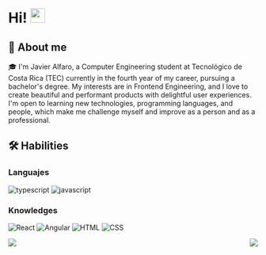 # Hi! <img src="https://media.giphy.com/media/hvRJCLFzcasrR4ia7z/giphy.gif" width="29px">

## 🚀 About me

🎓 I'm Javier Alfaro, a Computer Engineering student at Tecnológico de Costa Rica (TEC) currently in the fourth year of my career, pursuing a bachelor's degree. My interests are in Frontend Engineering, and I love to create beautiful and performant products with delightful user experiences. I'm open to learning new technologies, programming languages, and people, which make me challenge myself and improve as a person and as a professional.

## 🛠️ Habilities

### Languajes

![typescript](https://img.shields.io/badge/TypeScript-3178C6?style=for-the-badge&logo=typescript&logoColor=white)
![javascript](https://img.shields.io/badge/JavaScript-323330?style=for-the-badge&logo=javascript&logoColor=F7DF1E)

### Knowledges

![React](https://img.shields.io/badge/React-20232A?style=for-the-badge&logo=react&logoColor=61DAFB)
![Angular](https://img.shields.io/badge/Angular-FF0000?style=for-the-badge&logo=angular&logoColor=FFFFFF)
![HTML](https://img.shields.io/badge/HTML-FF0000?style=for-the-badge&logo=html&logoColor=FFFFFF)
![CSS](https://img.shields.io/badge/CSS-3178C6?style=for-the-badge&logo=css&logoColor=white)

<span> 

 <img align = "left"  src = "https://github-readme-stats.vercel.app/api?username=javieralfarojara&show_icons=true&theme=radical&line_height=33.5">
   
 <img align = "right" src = "https://github-readme-stats.vercel.app/api/top-langs/?username=javieralfarojara&hide=css,html&theme=tokyonight">

</span>


<!--
**JavierAlfaroJara/JavierAlfaroJara** is a ✨ _special_ ✨ repository because its `README.md` (this file) appears on your GitHub profile.

Here are some ideas to get you started:

- 🔭 I’m currently working on ...
- 🌱 I’m currently learning ...
- 👯 I’m looking to collaborate on ...
- 🤔 I’m looking for help with ...
- 💬 Ask me about ...
- 📫 How to reach me: ...
- 😄 Pronouns: ...
- ⚡ Fun fact: ...
-->
